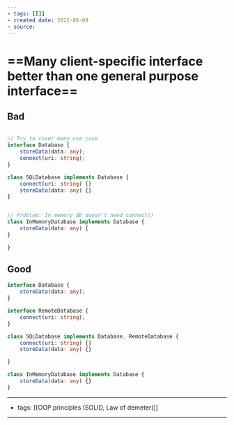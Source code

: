 ```yaml
---
- tags: [[]]
- created date: 2022-06-09
- source: 
---
```


# ==Many client-specific interface better than one general purpose interface==
## Bad
```ts

// Try to cover many use case
interface Database {
	storeData(data: any);
	connect(uri: string);
}

class SQLDatabase implements Database {
	connect(uri: string) {}
	storeData(data: any) {}
}


// Problem: In memory db doesn't need connect()
class InMemoryDatabase implements Database {
	storeData(data: any) {
}

}
```
## Good
```ts
interface Database {
	storeData(data: any);
}

interface RemoteDatabase {
	connect(uri: string);
}

class SQLDatabase implements Database, RemoteDatabase {
	connect(uri: string) {}
	storeData(data: any) {}

}

class InMemoryDatabase implements Database {
	storeData(data: any) {}
}
```

---
- tags: [[OOP principles (SOLID, Law of demeter)]]
---